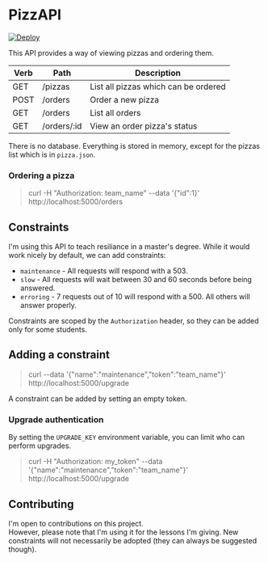 # PizzAPI

[![Deploy](https://www.herokucdn.com/deploy/button.png)](https://heroku.com/deploy)

This API provides a way of viewing pizzas and ordering them.

| Verb | Path        | Description                          |
|------|-------------|--------------------------------------|
| GET  | /pizzas     | List all pizzas which can be ordered |
| POST | /orders     | Order a new pizza                    |
| GET  | /orders     | List all orders                      |
| GET  | /orders/:id | View an order pizza's status         |

There is no database. Everything is stored in memory, except for the pizzas list which is in `pizza.json`.


### Ordering a pizza

> curl -H "Authorization: team_name" --data '{"id":1}' http://localhost:5000/orders

## Constraints

I'm using this API to teach resiliance in a master's degree. While it would work nicely by default, we can add constraints:

* `maintenance` - All requests will respond with a 503.
* `slow` - All requests will wait between 30 and 60 seconds before being answered.
* `erroring` - 7 requests out of 10 will respond with a 500. All others will answer properly.

Constraints are scoped by the `Authorization` header, so they can be added only for some students.

## Adding a constraint

> curl --data '{"name":"maintenance","token":"team_name"}' http://localhost:5000/upgrade

A constraint can be added by setting an empty token.

### Upgrade authentication

By setting the `UPGRADE_KEY` environment variable, you can limit who can perform upgrades.

> curl -H "Authorization: my_token" --data '{"name":"maintenance","token":"team_name"}' http://localhost:5000/upgrade

## Contributing

I'm open to contributions on this project.  
However, please note that I'm using it for the lessons I'm giving. New constraints will not necessarily be adopted (they can always be suggested though).
